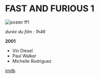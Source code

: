# FAST AND FURIOUS 1
![poster ff1](https://images-na.ssl-images-amazon.com/images/M/MV5BNzlkNzVjMDMtOTdhZC00MGE1LTkxODctMzFmMjkwZmMxZjFhXkEyXkFqcGdeQXVyNjU0OTQ0OTY@._V1_SY1000_CR0,0,672,1000_AL_.jpg)

*durée du film : 1h46*

**2001**
* Vin Diesel
* Paul Walker
* Michelle Rodriguez

[imdb](http://www.imdb.com/title/tt0232500/)

